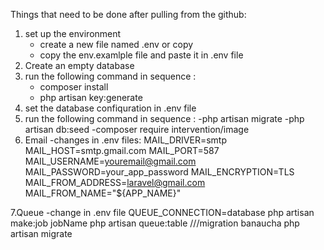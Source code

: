 Things that need to be done after pulling from the github:
1. set up the environment
    - create a new file named .env or copy
    - copy the env.examlple file and paste it in .env file
2. Create an empty database
3. run the following command in sequence :
    - composer install
    - php artisan key:generate
4. set the database confiquration in .env file
5. run the following command in sequence :
    -php artisan migrate
    -php artisan db:seed
    -composer require intervention/image
6. Email
    -changes in .env files:
        MAIL_DRIVER=smtp
        MAIL_HOST=smtp.gmail.com
        MAIL_PORT=587
        MAIL_USERNAME=youremail@gmail.com
        MAIL_PASSWORD=your_app_password
        MAIL_ENCRYPTION=TLS
        MAIL_FROM_ADDRESS=laravel@gmail.com
        MAIL_FROM_NAME="${APP_NAME}"

7.Queue 
    -change in .env file
        QUEUE_CONNECTION=database
        php artisan make:job jobName
        php artisan queue:table ///migration banaucha
        php artisan migrate